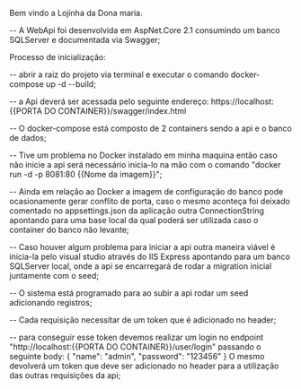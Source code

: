 Bem vindo a Lojinha da Dona maria.

-- A WebApi foi desenvolvida em AspNet.Core 2.1 consumindo um banco SQLServer e documentada via Swagger;

Processo de inicialização:

-- abrir a raiz do projeto via terminal e executar o comando docker-compose up -d --build;

-- a Api deverá ser acessada pelo seguinte endereço: https://localhost:{{PORTA DO CONTAINER}}/swagger/index.html

-- O docker-compose está composto de 2 containers sendo a api e o banco de dados;

-- Tive um problema no Docker instalado em minha maquina então caso não inicie a api 
será necessário inicia-lo na mão com o comando "docker run -d -p 8081:80 {{Nome da imagem}}";

-- Ainda em relação ao Docker a imagem de configuração do banco pode ocasionamente gerar conflito de porta,
caso o mesmo aconteça foi deixado comentado no appsettings.json da aplicação outra ConnectionString apontando para
uma base local da qual poderá ser utilizada caso o container do banco não levante;

-- Caso houver algum problema para iniciar a api outra maneira viável é inicia-la pelo visual studio através do IIS Express
apontando para um banco SQLServer local, onde a api se encarregará de rodar a migration inicial juntamente com o seed;

-- O sistema está programado para ao subir a api rodar um seed adicionando registros;

-- Cada requisição necessitar de um token que é adicionado no header;

-- para conseguir esse token devemos realizar um login no endpoint "http://localhost:{{PORTA DO CONTAINER}}/user/login"
passando o seguinte body:
{
  "name": "admin",
  "password": "123456"
}
O mesmo devolverá um token que deve ser adicionado no header para a utilização das outras requisições da api;
